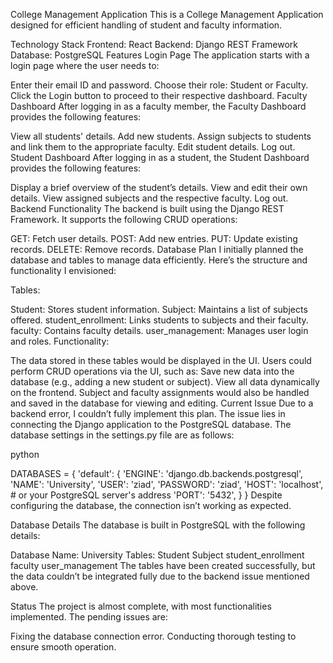 College Management Application
This is a College Management Application designed for efficient handling of student and faculty information.

Technology Stack
Frontend: React
Backend: Django REST Framework
Database: PostgreSQL
Features
Login Page
The application starts with a login page where the user needs to:

Enter their email ID and password.
Choose their role: Student or Faculty.
Click the Login button to proceed to their respective dashboard.
Faculty Dashboard
After logging in as a faculty member, the Faculty Dashboard provides the following features:

View all students' details.
Add new students.
Assign subjects to students and link them to the appropriate faculty.
Edit student details.
Log out.
Student Dashboard
After logging in as a student, the Student Dashboard provides the following features:

Display a brief overview of the student’s details.
View and edit their own details.
View assigned subjects and the respective faculty.
Log out.
Backend Functionality
The backend is built using the Django REST Framework. It supports the following CRUD operations:

GET: Fetch user details.
POST: Add new entries.
PUT: Update existing records.
DELETE: Remove records.
Database Plan
I initially planned the database and tables to manage data efficiently. Here’s the structure and functionality I envisioned:

Tables:

Student: Stores student information.
Subject: Maintains a list of subjects offered.
student_enrollment: Links students to subjects and their faculty.
faculty: Contains faculty details.
user_management: Manages user login and roles.
Functionality:

The data stored in these tables would be displayed in the UI.
Users could perform CRUD operations via the UI, such as:
Save new data into the database (e.g., adding a new student or subject).
View all data dynamically on the frontend.
Subject and faculty assignments would also be handled and saved in the database for viewing and editing.
Current Issue
Due to a backend error, I couldn’t fully implement this plan. The issue lies in connecting the Django application to the PostgreSQL database. The database settings in the settings.py file are as follows:

python

DATABASES = { 
   'default': { 
        'ENGINE': 'django.db.backends.postgresql', 
        'NAME': 'University', 
        'USER': 'ziad', 
        'PASSWORD': 'ziad', 
        'HOST': 'localhost',  # or your PostgreSQL server's address 
        'PORT': '5432', 
   } 
}
Despite configuring the database, the connection isn’t working as expected.

Database Details
The database is built in PostgreSQL with the following details:

Database Name: University
Tables:
Student
Subject
student_enrollment
faculty
user_management
The tables have been created successfully, but the data couldn’t be integrated fully due to the backend issue mentioned above.

Status
The project is almost complete, with most functionalities implemented. The pending issues are:

Fixing the database connection error.
Conducting thorough testing to ensure smooth operation.
